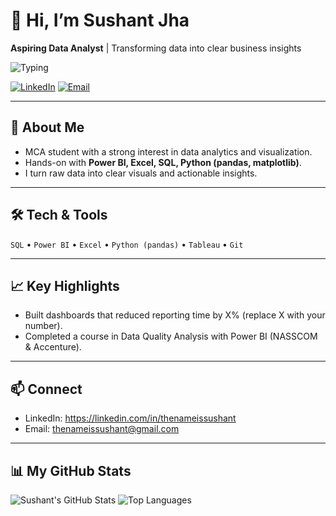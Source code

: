 # 👋 Hi, I’m Sushant Jha
**Aspiring Data Analyst** | Transforming data into clear business insights

![Typing](https://media.giphy.com/media/3oEjI6SIIHBdRxXI40/giphy.gif)


[![LinkedIn](https://img.shields.io/badge/LinkedIn-Connect-blue?logo=linkedin)](https://linkedin.com/in/thenameissushant)
[![Email](https://img.shields.io/badge/Email-thenameissushant@gmail.com-cyan)](mailto:thenameissushant@gmail.com)

---

## 🔎 About Me
- MCA student with a strong interest in data analytics and visualization.  
- Hands-on with **Power BI, Excel, SQL, Python (pandas, matplotlib)**.  
- I turn raw data into clear visuals and actionable insights.

---

## 🛠️ Tech & Tools
`SQL` • `Power BI` • `Excel` • `Python (pandas)` • `Tableau` • `Git`

---

## 📈 Key Highlights
- Built dashboards that reduced reporting time by X% (replace X with your number).
- Completed a course in Data Quality Analysis with Power BI (NASSCOM & Accenture).

---

## 📫 Connect
- LinkedIn: https://linkedin.com/in/thenameissushant  
- Email: thenameissushant@gmail.com

---

## 📊 My GitHub Stats
![Sushant's GitHub Stats](https://github-readme-stats.vercel.app/api?username=thenameissushant&show_icons=true&theme=dark)
![Top Languages](https://github-readme-stats.vercel.app/api/top-langs/?username=thenameissushant&layout=compact&theme=dark)


